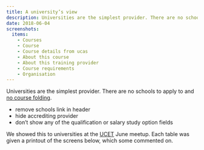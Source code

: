 ```yaml
---
title: A university’s view
description: Universities are the simplest provider. There are no schools to apply to and no course folding.
date: 2018-06-04
screenshots:
  items:
    - Courses
    - Course
    - Course details from ucas
    - About this course
    - About this training provider
    - Course requirements
    - Organisation
---
```


Universities are the simplest provider. There are no schools to apply to and [no course folding](/publish-teacher-training-courses/imported-from-ucas).

* remove schools link in header
* hide accrediting provider
* don’t show any of the qualification or salary study option fields

We showed this to universities at the [UCET](http://ucet.ac.uk/) June meetup. Each table was given a printout of the screens below, which some commented on.
